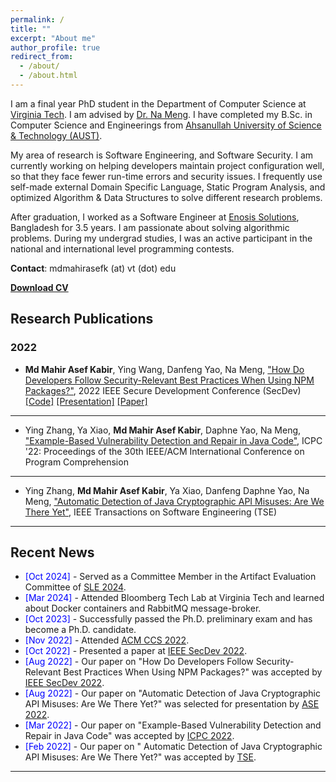 ```yaml
---
permalink: /
title: ""
excerpt: "About me"
author_profile: true
redirect_from:
  - /about/
  - /about.html
---
```


I am a final year PhD student in the Department of Computer Science at [Virginia Tech](https://cs.vt.edu/). I am advised by [Dr. Na Meng](https://people.cs.vt.edu/nm8247/). I have completed my B.Sc. in Computer Science and Engineerings from [Ahsanullah University of Science & Technology (AUST)](http://aust.edu/). 

My area of research is Software Engineering, and Software Security. I am currently working on helping developers maintain project configuration well, so that they face fewer run-time errors and security issues. I frequently use self-made external Domain Specific Language, Static Program Analysis, and optimized Algorithm & Data Structures to solve different research problems.

After graduation, I worked as a Software Engineer at [Enosis Solutions](https://www.enosisbd.com/), Bangladesh for 3.5 years. I am passionate about solving algorithmic problems. During my undergrad studies, I was an active participant in the national and international level programming contests.

**Contact**: mdmahirasefk (at) vt (dot) edu

[**Download CV**](https://mahirkabir.github.io/files/CV_of_Md_Mahir_Asef_Kabir.pdf)

<!-- <a href="https://mahirkabir.github.io/publications/"> <img src="https://mahirkabir.github.io/images/pubs.png" alt="Publication Venues"
	title="Publication Venues" width="600" height="200"> </a> -->

## Research Publications

### 2022
- **Md Mahir Asef Kabir**, Ying Wang, Danfeng Yao, Na Meng, ["How Do Developers Follow Security-Relevant Best Practices When Using NPM Packages?"](https://ieeexplore.ieee.org/abstract/document/9973037), 2022 IEEE Secure Development Conference (SecDev) [[Code]](https://github.com/mahirkabir/best-practice-tracker) [[Presentation]](https://mahirkabir.github.io/files/Mahir_SecDev_22.pdf) [[Paper]](https://mahirkabir.github.io/files/mahir_paper_1.pdf)

---

- Ying Zhang, Ya Xiao, **Md Mahir Asef Kabir**, Daphne Yao, Na Meng, ["Example-Based Vulnerability Detection and Repair in Java Code"](https://dl.acm.org/doi/abs/10.1145/3524610.3527895), ICPC '22: Proceedings of the 30th IEEE/ACM International Conference on Program Comprehension

---

- Ying Zhang, **Md Mahir Asef Kabir**, Ya Xiao, Danfeng Daphne Yao, Na Meng, ["Automatic Detection of Java Cryptographic API Misuses: Are We There Yet"](https://ieeexplore.ieee.org/document/9711933), IEEE Transactions on Software Engineering (TSE)

---

## Recent News

- <span style="color:Blue"> [Oct 2024] </span> - Served as a Committee Member in the Artifact Evaluation Committee of [SLE 2024](https://2024.splashcon.org/committee/sle-2024-artifact-evaluation-committee).
- <span style="color:Blue"> [Mar 2024] </span> - Attended Bloomberg Tech Lab at Virginia Tech and learned about Docker containers and RabbitMQ message-broker.
- <span style="color:Blue"> [Oct 2023] </span> - Successfully passed the Ph.D. preliminary exam and has become a Ph.D. candidate.
- <span style="color:Blue"> [Nov 2022] </span> - Attended [ACM CCS 2022](https://www.sigsac.org/ccs/CCS2022/).
- <span style="color:Blue"> [Oct 2022] </span> - Presented a paper at [IEEE SecDev 2022](https://secdev.ieee.org/2022/home/).
- <span style="color:Blue"> [Aug 2022] </span> - Our paper on "How Do Developers Follow Security-Relevant Best Practices When Using NPM Packages?" was accepted by [IEEE SecDev 2022](https://secdev.ieee.org/2022/home/).
- <span style="color:Blue"> [Aug 2022] </span> - Our paper on "Automatic Detection of Java Cryptographic API Misuses: Are We There Yet?" was selected for presentation by [ASE 2022](https://conf.researchr.org/home/ase-2022).
- <span style="color:Blue"> [Mar 2022] </span> - Our paper on "Example-Based Vulnerability Detection and Repair in Java Code" was accepted by [ICPC 2022](https://conf.researchr.org/home/icpc-2022).
- <span style="color:Blue"> [Feb 2022] </span> - Our paper on "	Automatic Detection of Java Cryptographic API Misuses: Are We There Yet?" was accepted by [TSE](https://ieeexplore.ieee.org/xpl/RecentIssue.jsp?punumber=32).

---
